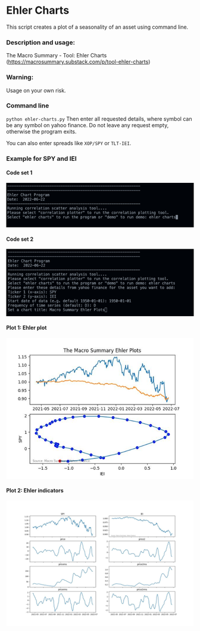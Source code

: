 # Ehler Charts
This script creates a plot of a seasonality of an asset using command line.

### Description and usage:
The Macro Summary - Tool: Ehler Charts (https://macrosummary.substack.com/p/tool-ehler-charts)

### Warning:
Usage on your own risk.

### Command line
`python ehler-charts.py`
Then enter all requested details, where symbol can be any symbol on yahoo finance.
Do not leave any request empty, otherwise the program exits.

You can also enter spreads like `XOP/SPY` or `TLT-IEI`.

### Example for SPY and IEI

#### Code set 1
![plot](./Code1.jpg)
#### Code set 2
![plot](./Code2.jpg)
#### Plot 1: Ehler plot
![plot](./Plot1.jpg)
#### Plot 2: Ehler indicators
![plot](./Plot2.jpg)
